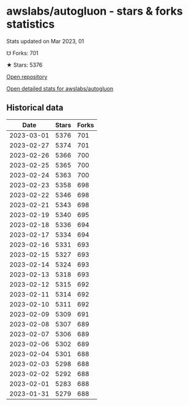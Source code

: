 # awslabs/autogluon - stars & forks statistics

Stats updated on Mar 2023, 01

☋ Forks: 701

★ Stars: 5376

[Open repository](https://github.com/awslabs/autogluon)

[Open detailed stats for awslabs/autogluon](https://reviewgithub.com/rep/awslabs/autogluon)

## Historical data
| Date | Stars | Forks |
|------|-------|-------|
| 2023-03-01 | 5376 | 701 | 
| 2023-02-27 | 5374 | 701 | 
| 2023-02-26 | 5366 | 700 | 
| 2023-02-25 | 5365 | 700 | 
| 2023-02-24 | 5363 | 700 | 
| 2023-02-23 | 5358 | 698 | 
| 2023-02-22 | 5346 | 698 | 
| 2023-02-21 | 5343 | 698 | 
| 2023-02-19 | 5340 | 695 | 
| 2023-02-18 | 5336 | 694 | 
| 2023-02-17 | 5334 | 694 | 
| 2023-02-16 | 5331 | 693 | 
| 2023-02-15 | 5327 | 693 | 
| 2023-02-14 | 5324 | 693 | 
| 2023-02-13 | 5318 | 693 | 
| 2023-02-12 | 5315 | 692 | 
| 2023-02-11 | 5314 | 692 | 
| 2023-02-10 | 5311 | 692 | 
| 2023-02-09 | 5309 | 691 | 
| 2023-02-08 | 5307 | 689 | 
| 2023-02-07 | 5306 | 689 | 
| 2023-02-06 | 5302 | 689 | 
| 2023-02-04 | 5301 | 688 | 
| 2023-02-03 | 5298 | 688 | 
| 2023-02-02 | 5292 | 688 | 
| 2023-02-01 | 5283 | 688 | 
| 2023-01-31 | 5279 | 688 | 

